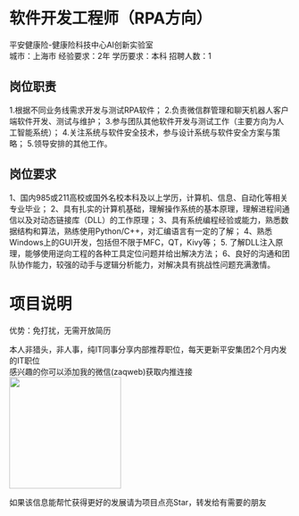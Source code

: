 # 软件开发工程师（RPA方向）
平安健康险-健康险科技中心AI创新实验室  
城市：上海市 经验要求：2年 学历要求：本科  招聘人数：1

## 岗位职责
1.根据不同业务线需求开发与测试RPA软件；
   2.负责微信群管理和聊天机器人客户端软件开发、测试与维护；
   3.参与团队其他软件开发与测试工作（主要方向为人工智能系统）；
   4.关注系统与软件安全技术，参与设计系统与软件安全方案与策略；
   5.领导安排的其他工作。

## 岗位要求
1、国内985或211高校或国外名校本科及以上学历，计算机、信息、自动化等相关专业毕业； 
   2、具有扎实的计算机基础，理解操作系统的基本原理，理解进程间通信以及对动态链接库（DLL）的工作原理； 
   3、具有系统编程经验或能力，熟悉数据结构和算法，熟练使用Python/C++，对汇编语言有一定的了解；
   4、熟悉Windows上的GUI开发，包括但不限于MFC，QT，Kivy等；
   5. 了解DLL注入原理，能够使用逆向工程的各种工具定位问题并给出解决方法；
   6、良好的沟通和团队协作能力，较强的动手与逻辑分析能力，对解决具有挑战性问题充满激情。

# 项目说明

优势：免打扰，无需开放简历

本人非猎头，非人事，纯IT同事分享内部推荐职位，每天更新平安集团2个月内发的IT职位  
感兴趣的你可以添加我的微信(zaqweb)获取内推连接  
<img src="https://github.com/zaqweb/PA-IT-JOBS/blob/master/WechatICode.jpeg"  height="200" width="200">

如果该信息能帮忙获得更好的发展请为项目点亮Star，转发给有需要的朋友




